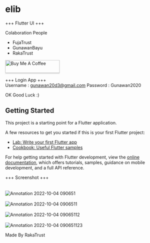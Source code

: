 # elib

+++ Flutter UI +++

Colaboration People
- FujaTrust
- GunawanBayu
- RakaTrust


<a href="https://www.buymeacoffee.com/rakaabdirmp" target="_blank"><img src="https://www.buymeacoffee.com/assets/img/custom_images/orange_img.png" alt="Buy Me A Coffee" style="height: 41px !important;width: 174px !important;box-shadow: 0px 3px 2px 0px rgba(190, 190, 190, 0.5) !important;-webkit-box-shadow: 0px 3px 2px 0px rgba(190, 190, 190, 0.5) !important;" ></a>

+++ Login App +++ <br>
Username : gunawan20d3@gmail.com
Password : Gunawan2020

OK Good Luck :)

## Getting Started

This project is a starting point for a Flutter application.

A few resources to get you started if this is your first Flutter project:

- [Lab: Write your first Flutter app](https://docs.flutter.dev/get-started/codelab)
- [Cookbook: Useful Flutter samples](https://docs.flutter.dev/cookbook)

For help getting started with Flutter development, view the
[online documentation](https://docs.flutter.dev/), which offers tutorials,
samples, guidance on mobile development, and a full API reference.

+++ Screenshot +++
<br><br><br>
![Annotation 2022-10-04 090651](https://user-images.githubusercontent.com/83684256/193786824-bf9bbf44-a114-41b4-80a2-9b7bc3903c44.png)
<br><br>
![Annotation 2022-10-04 0906511](https://user-images.githubusercontent.com/83684256/193787525-fc3020bf-eeb1-46fe-bfca-72ee45942ea0.png)
<br><br>
![Annotation 2022-10-04 09065112](https://user-images.githubusercontent.com/83684256/193787646-671f49f3-9aa6-4a4a-8532-9b962445afe8.png)
<br><br>
![Annotation 2022-10-04 090651123](https://user-images.githubusercontent.com/83684256/193787782-cccfe361-528e-4286-bd27-b028a6c5b551.png)

Made By RakaTrust


